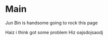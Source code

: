 # Main

Jun Bin is handsome going to rock this page

Haiz i think got some problem
Hiz
oajsdojsaodj
